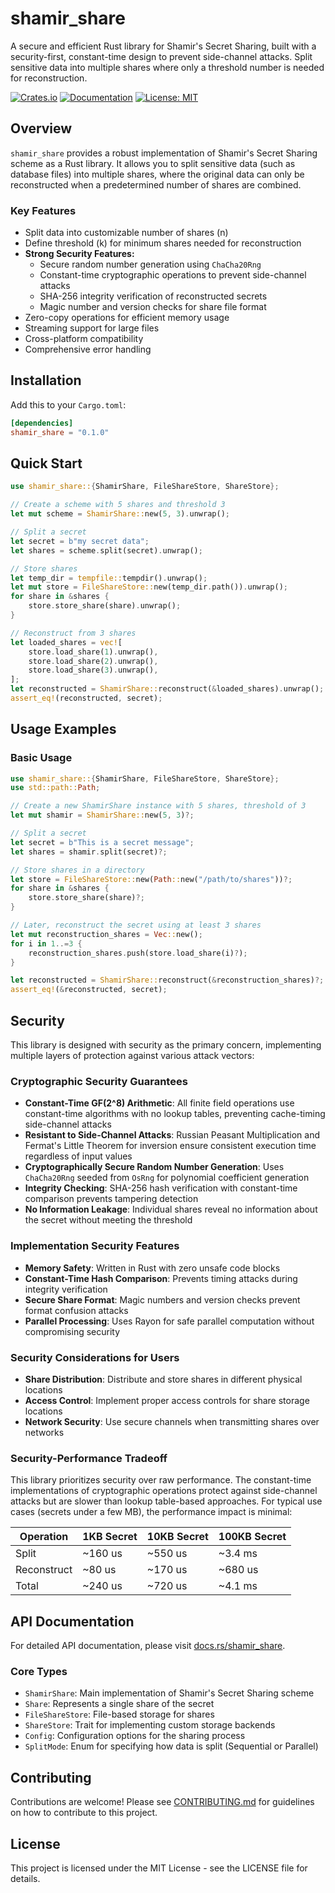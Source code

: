 # shamir_share

A secure and efficient Rust library for Shamir's Secret Sharing, built with a security-first, constant-time design to prevent side-channel attacks. Split sensitive data into multiple shares where only a threshold number is needed for reconstruction.

[![Crates.io](https://img.shields.io/crates/v/shamir_share.svg)](https://crates.io/crates/shamir_share)
[![Documentation](https://docs.rs/shamir_share/badge.svg)](https://docs.rs/shamir_share)
[![License: MIT](https://img.shields.io/badge/License-MIT-yellow.svg)](https://opensource.org/licenses/MIT)

## Overview

`shamir_share` provides a robust implementation of Shamir's Secret Sharing scheme as a Rust library. It allows you to split sensitive data (such as database files) into multiple shares, where the original data can only be reconstructed when a predetermined number of shares are combined.

### Key Features

- Split data into customizable number of shares (n)
- Define threshold (k) for minimum shares needed for reconstruction
- **Strong Security Features:**
  - Secure random number generation using `ChaCha20Rng`
  - Constant-time cryptographic operations to prevent side-channel attacks
  - SHA-256 integrity verification of reconstructed secrets
  - Magic number and version checks for share file format
- Zero-copy operations for efficient memory usage
- Streaming support for large files
- Cross-platform compatibility
- Comprehensive error handling

## Installation

Add this to your `Cargo.toml`:

```toml
[dependencies]
shamir_share = "0.1.0"
```

## Quick Start

```rust
use shamir_share::{ShamirShare, FileShareStore, ShareStore};

// Create a scheme with 5 shares and threshold 3
let mut scheme = ShamirShare::new(5, 3).unwrap();

// Split a secret
let secret = b"my secret data";
let shares = scheme.split(secret).unwrap();

// Store shares
let temp_dir = tempfile::tempdir().unwrap();
let mut store = FileShareStore::new(temp_dir.path()).unwrap();
for share in &shares {
    store.store_share(share).unwrap();
}

// Reconstruct from 3 shares
let loaded_shares = vec![
    store.load_share(1).unwrap(),
    store.load_share(2).unwrap(),
    store.load_share(3).unwrap(),
];
let reconstructed = ShamirShare::reconstruct(&loaded_shares).unwrap();
assert_eq!(reconstructed, secret);
```

## Usage Examples

### Basic Usage

```rust
use shamir_share::{ShamirShare, FileShareStore, ShareStore};
use std::path::Path;

// Create a new ShamirShare instance with 5 shares, threshold of 3
let mut shamir = ShamirShare::new(5, 3)?;

// Split a secret
let secret = b"This is a secret message";
let shares = shamir.split(secret)?;

// Store shares in a directory
let store = FileShareStore::new(Path::new("/path/to/shares"))?;
for share in &shares {
    store.store_share(share)?;
}

// Later, reconstruct the secret using at least 3 shares
let mut reconstruction_shares = Vec::new();
for i in 1..=3 {
    reconstruction_shares.push(store.load_share(i)?);
}

let reconstructed = ShamirShare::reconstruct(&reconstruction_shares)?;
assert_eq!(&reconstructed, secret);
```

## Security

This library is designed with security as the primary concern, implementing multiple layers of protection against various attack vectors:

### Cryptographic Security Guarantees

- **Constant-Time GF(2^8) Arithmetic**: All finite field operations use constant-time algorithms with no lookup tables, preventing cache-timing side-channel attacks
- **Resistant to Side-Channel Attacks**: Russian Peasant Multiplication and Fermat's Little Theorem for inversion ensure consistent execution time regardless of input values
- **Cryptographically Secure Random Number Generation**: Uses `ChaCha20Rng` seeded from `OsRng` for polynomial coefficient generation
- **Integrity Checking**: SHA-256 hash verification with constant-time comparison prevents tampering detection
- **No Information Leakage**: Individual shares reveal no information about the secret without meeting the threshold

### Implementation Security Features

- **Memory Safety**: Written in Rust with zero unsafe code blocks
- **Constant-Time Hash Comparison**: Prevents timing attacks during integrity verification
- **Secure Share Format**: Magic numbers and version checks prevent format confusion attacks
- **Parallel Processing**: Uses Rayon for safe parallel computation without compromising security

### Security Considerations for Users

- **Share Distribution**: Distribute and store shares in different physical locations
- **Access Control**: Implement proper access controls for share storage locations
- **Network Security**: Use secure channels when transmitting shares over networks

### Security-Performance Tradeoff

This library prioritizes security over raw performance. The constant-time implementations of cryptographic operations protect against side-channel attacks but are slower than lookup table-based approaches. For typical use cases (secrets under a few MB), the performance impact is minimal:

| Operation | 1KB Secret | 10KB Secret | 100KB Secret |
|-----------|------------|-------------|--------------|
| Split     | ~160 us    | ~550 us     | ~3.4 ms      |
| Reconstruct| ~80 us     | ~170 us     | ~680 us      |
| Total     | ~240 us    | ~720 us     | ~4.1 ms      |

## API Documentation

For detailed API documentation, please visit [docs.rs/shamir_share](https://docs.rs/shamir_share).

### Core Types

- `ShamirShare`: Main implementation of Shamir's Secret Sharing scheme
- `Share`: Represents a single share of the secret
- `FileShareStore`: File-based storage for shares
- `ShareStore`: Trait for implementing custom storage backends
- `Config`: Configuration options for the sharing process
- `SplitMode`: Enum for specifying how data is split (Sequential or Parallel)

## Contributing

Contributions are welcome! Please see [CONTRIBUTING.md](CONTRIBUTING.md) for guidelines on how to contribute to this project.

## License

This project is licensed under the MIT License - see the LICENSE file for details.
